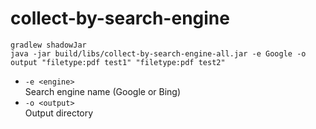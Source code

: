 # collect-by-search-engine

```
gradlew shadowJar
java -jar build/libs/collect-by-search-engine-all.jar -e Google -o output "filetype:pdf test1" "filetype:pdf test2"
```

* `-e <engine>`<br>
Search engine name (Google or Bing)
* `-o <output>`<br>
Output directory
